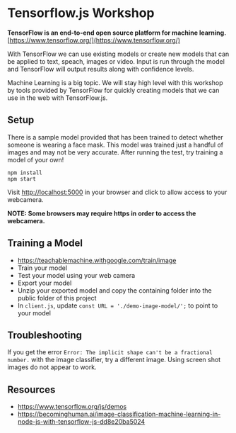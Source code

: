 # Tensorflow.js Workshop

**TensorFlow is an end-to-end open source platform for machine learning.** [https://www.tensorflow.org/](https://www.tensorflow.org/)

With TensorFlow we can use existing models or create new models that can be applied to text, speach, images or video. Input is run through the model and TensorFlow will output results along with confidence levels.

Machine Learning is a big topic. We will stay high level with this workshop by tools provided by TensorFlow for quickly creating models that we can use in the web with TensorFlow.js.

## Setup

There is a sample model provided that has been trained to detect whether someone is wearing a face mask. This model was trained just a handful of images and may not be very accurate. After running the test, try training a model of your own!

```
npm install
npm start
```

Visit [http://localhost:5000](http://localhost:5000) in your browser and click to allow access to your webcamera.

**NOTE: Some browsers may require https in order to access the webcamera.**

## Training a Model

- https://teachablemachine.withgoogle.com/train/image
- Train your model
- Test your model using your web camera
- Export your model
- Unzip your exported model and copy the containing folder into the public folder of this project
- In `client.js`, update `const URL = './demo-image-model/';` to point to your model

## Troubleshooting

If you get the error `Error: The implicit shape can't be a fractional number.` with the image classifier, try a different image. Using screen shot images do not appear to work. 

## Resources

- https://www.tensorflow.org/js/demos
- https://becominghuman.ai/image-classification-machine-learning-in-node-js-with-tensorflow-js-dd8e20ba5024